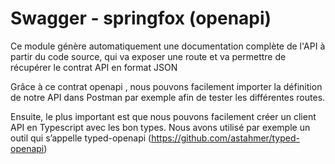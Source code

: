 # Swagger - springfox (openapi)

Ce module génère automatiquement une documentation complète de l'API à partir du code source, qui va exposer une route et va permettre de récupérer le contrat API en format JSON

Grâce à ce contrat openapi , nous pouvons facilement importer la définition de notre API dans Postman par exemple afin de tester les différentes routes.

Ensuite, le plus important est que nous pouvons facilement créer un client API en Typescript avec les bon types. Nous avons utilisé par exemple un outil qui s’appelle typed-openapi (https://github.com/astahmer/typed-openapi)
